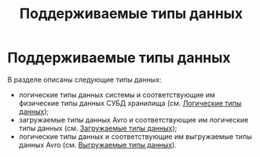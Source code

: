 ﻿---
layout: default
title: Поддерживаемые типы данных
nav_order: 7
parent: Справочная информация
has_children: true
has_toc: false
---

# Поддерживаемые типы данных

В разделе описаны следующие типы данных:
*   логические типы данных системы и соответствующие им физические типы данных СУБД хранилища 
    (см. [Логические типы данных](logical_data_types/logical_data_types.md));
*   загружаемые типы данных Avro и соответствующие им логические типы данных 
    (см. [Загружаемые типы данных](upload_data_types/upload_data_types.md));
*   логические типы данных и соответствующие им выгружаемые типы данных Avro 
    (см. [Выгружаемые типы данных](download_data_types/download_data_types.md)).
    


